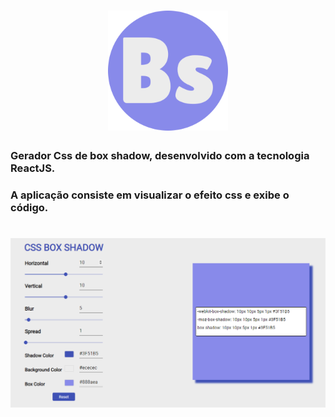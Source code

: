 <h1 align="center">
  <img src="./src/.github/favicon.png">
</h1>


### Gerador Css de box shadow, desenvolvido com a tecnologia ReactJS.

### A aplicação consiste em visualizar o efeito css e exibe o código.


<h1 align="center">
  <img src="/src/.github/box-shadow.png">
</h1>

